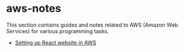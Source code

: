# aws-notes

This section contains guides and notes related to AWS (Amazon Web Services) for various programming tasks.

* [Setting up React website in AWS](https://github.com/balexander85/programming-notes/blob/main/aws/ec2/README.md)
